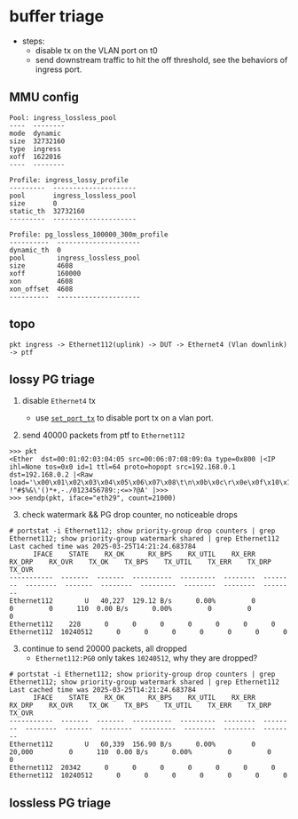 # buffer triage

* steps:
    * disable tx on the VLAN port on t0
    * send downstream traffic to hit the off threshold, see the behaviors of ingress port.

## MMU config
```
Pool: ingress_lossless_pool
----  --------
mode  dynamic
size  32732160
type  ingress
xoff  1622016
----  --------

Profile: ingress_lossy_profile
---------  ---------------------
pool       ingress_lossless_pool
size       0
static_th  32732160
---------  ---------------------

Profile: pg_lossless_100000_300m_profile
----------  ---------------------
dynamic_th  0
pool        ingress_lossless_pool
size        4608
xoff        160000
xon         4608
xon_offset  4608
----------  ---------------------
```

## topo
```
pkt ingress -> Ethernet112(uplink) -> DUT -> Ethernet4 (Vlan downlink) -> ptf
```

## lossy PG triage
1. disable `Ethernet4` tx
    * use [`set_port_tx`](https://github.com/lolyu/aoi/tree/master/scripts) to disable port tx on a vlan port.

2. send 40000 packets from ptf to `Ethernet112`
```
>>> pkt
<Ether  dst=00:01:02:03:04:05 src=00:06:07:08:09:0a type=0x800 |<IP  ihl=None tos=0x0 id=1 ttl=64 proto=hopopt src=192.168.0.1 dst=192.168.0.2 |<Raw  load='\x00\x01\x02\x03\x04\x05\x06\x07\x08\t\n\x0b\x0c\r\x0e\x0f\x10\x11\x12\x13\x14\x15\x16\x17\x18\x19\x1a\x1b\x1c\x1d\x1e\x1f !"#$%&\'()*+,-./0123456789:;<=>?@A' |>>>
>>> sendp(pkt, iface="eth29", count=21000)
```
3. check watermark && PG drop counter, no noticeable drops
```
# portstat -i Ethernet112; show priority-group drop counters | grep Ethernet112; show priority-group watermark shared | grep Ethernet112
Last cached time was 2025-03-25T14:21:24.683784
      IFACE    STATE    RX_OK      RX_BPS    RX_UTIL    RX_ERR    RX_DRP    RX_OVR    TX_OK    TX_BPS    TX_UTIL    TX_ERR    TX_DRP    TX_OVR
-----------  -------  -------  ----------  ---------  --------  --------  --------  -------  --------  ---------  --------  --------  --------
Ethernet112        U   40,227  129.12 B/s      0.00%         0         0         0      110  0.00 B/s      0.00%         0         0         0
Ethernet112    228      0      0      0      0      0      0      0
Ethernet112  10240512      0      0      0      0      0      0      0
```

3. continue to send 20000 packets, all dropped
    * `Ethernet112:PG0` only takes `10240512`, why they are dropped?
```
# portstat -i Ethernet112; show priority-group drop counters | grep Ethernet112; show priority-group watermark shared | grep Ethernet112
Last cached time was 2025-03-25T14:21:24.683784
      IFACE    STATE    RX_OK      RX_BPS    RX_UTIL    RX_ERR    RX_DRP    RX_OVR    TX_OK    TX_BPS    TX_UTIL    TX_ERR    TX_DRP    TX_OVR
-----------  -------  -------  ----------  ---------  --------  --------  --------  -------  --------  ---------  --------  --------  --------
Ethernet112        U   60,339  156.90 B/s      0.00%         0    20,000         0      110  0.00 B/s      0.00%         0         0         0
Ethernet112  20342      0      0      0      0      0      0      0
Ethernet112  10240512      0      0      0      0      0      0      0
```

## lossless PG triage


